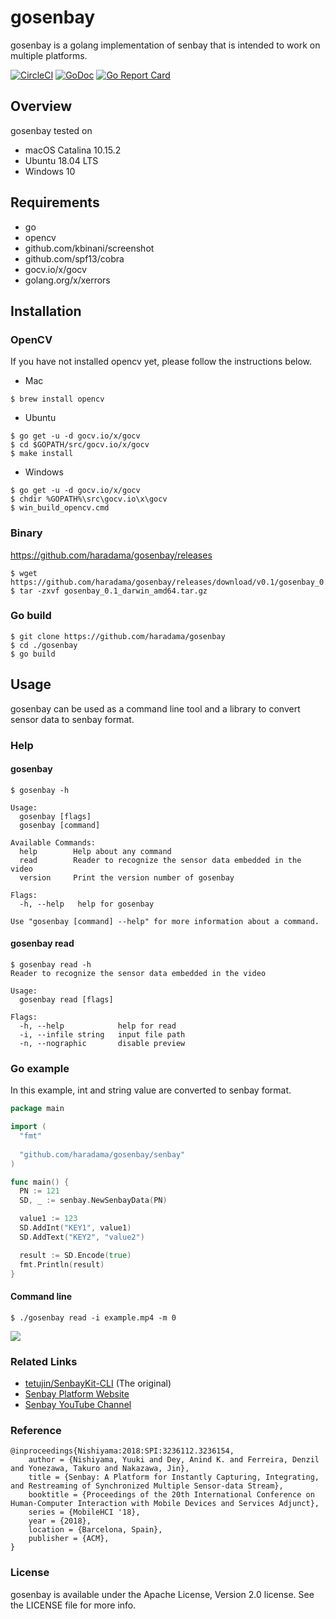 # gosenbay

gosenbay is a golang implementation of senbay that is intended to work on multiple platforms.

[![CircleCI](https://circleci.com/gh/haradama/gosenbay.svg?style=shield)](https://circleci.com/gh/haradama/gosenbay)
[![GoDoc](https://godoc.org/github.com/haradama/gosenbay?status.svg)](https://godoc.org/github.com/haradama/gosenbay)
[![Go Report Card](https://goreportcard.com/badge/github.com/haradama/gosenbay)](https://goreportcard.com/report/github.com/haradama/gosenbay)

## Overview

gosenbay tested on
- macOS Catalina 10.15.2
- Ubuntu 18.04 LTS
- Windows 10

## Requirements
- go
- opencv
- github.com/kbinani/screenshot
- github.com/spf13/cobra
- gocv.io/x/gocv
- golang.org/x/xerrors

## Installation

### OpenCV
If you have not installed opencv yet, please follow the instructions below.

- Mac
```
$ brew install opencv
```

- Ubuntu
```
$ go get -u -d gocv.io/x/gocv
$ cd $GOPATH/src/gocv.io/x/gocv
$ make install
```

- Windows
```
$ go get -u -d gocv.io/x/gocv
$ chdir %GOPATH%\src\gocv.io\x\gocv
$ win_build_opencv.cmd
```

### Binary

https://github.com/haradama/gosenbay/releases

```
$ wget https://github.com/haradama/gosenbay/releases/download/v0.1/gosenbay_0.1_darwin_amd64.tar.gz
$ tar -zxvf gosenbay_0.1_darwin_amd64.tar.gz
```

### Go build
```
$ git clone https://github.com/haradama/gosenbay
$ cd ./gosenbay
$ go build
```

## Usage

gosenbay can be used as a command line tool and a library to convert sensor data to senbay format.

### Help
#### gosenbay
```
$ gosenbay -h

Usage:
  gosenbay [flags]
  gosenbay [command]

Available Commands:
  help        Help about any command
  read        Reader to recognize the sensor data embedded in the video
  version     Print the version number of gosenbay

Flags:
  -h, --help   help for gosenbay

Use "gosenbay [command] --help" for more information about a command.
```

#### gosenbay read
```
$ gosenbay read -h
Reader to recognize the sensor data embedded in the video

Usage:
  gosenbay read [flags]

Flags:
  -h, --help            help for read
  -i, --infile string   input file path
  -n, --nographic       disable preview
```

### Go example

In this example, int and string value are converted to senbay format.

```go
package main

import (
  "fmt"
  
  "github.com/haradama/gosenbay/senbay"
)

func main() {
  PN := 121
  SD, _ := senbay.NewSenbayData(PN)

  value1 := 123
  SD.AddInt("KEY1", value1)
  SD.AddText("KEY2", "value2")

  result := SD.Encode(true)
  fmt.Println(result)
}
```

#### Command line
```
$ ./gosenbay read -i example.mp4 -m 0
```
![](./assets/demo.gif)

### Related Links
- [tetujin/SenbayKit-CLI](https://github.com/tetujin/SenbayKit-CLI) (The original)
- [Senbay Platform Website](http://www.senbay.info)
- [Senbay YouTube Channel](https://www.youtube.com/channel/UCbnQUEc3KpE1M9auxwMh2dA/videos)

### Reference

```
@inproceedings{Nishiyama:2018:SPI:3236112.3236154,
    author = {Nishiyama, Yuuki and Dey, Anind K. and Ferreira, Denzil and Yonezawa, Takuro and Nakazawa, Jin},
    title = {Senbay: A Platform for Instantly Capturing, Integrating, and Restreaming of Synchronized Multiple Sensor-data Stream},
    booktitle = {Proceedings of the 20th International Conference on Human-Computer Interaction with Mobile Devices and Services Adjunct},
    series = {MobileHCI '18},
    year = {2018},
    location = {Barcelona, Spain},
    publisher = {ACM},
} 
```

### License
gosenbay is available under the Apache License, Version 2.0 license. See the LICENSE file for more info.
